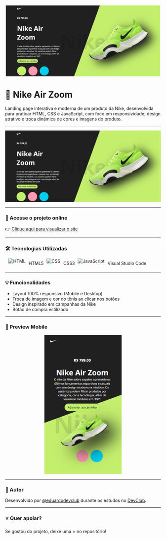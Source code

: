 <p align="center">
  <img src="https://github.com/eduardodevclub/Nike-Air-Zoom/blob/master/img/Nike%20Desktop.png?raw=true" width="500" alt="Nike Air Zoom Thumbnail"/>
</p>

# 👟 Nike Air Zoom

Landing page interativa e moderna de um produto da Nike, desenvolvida para praticar HTML, CSS e JavaScript, com foco em responsividade, design atrativo e troca dinâmica de cores e imagens do produto.

---

<p align="center">
  <img src="https://github.com/eduardodevclub/Nike-Air-Zoom/blob/master/img/Nike%20Desktop.png?raw=true" width="600" alt="Preview Desktop do site Nike Air Zoom"/>
</p>

---

### 🔗 Acesse o projeto online

👉 [Clique aqui para visualizar o site](https://eduardodevclub.github.io/Nike-Air-Zoom/)

---

### 🛠️ Tecnologias Utilizadas

<div style="display: flex; align-items: center; gap: 10px;">
  </p><img src="https://cdn-icons-png.flaticon.com/128/1051/1051277.png" alt="HTML" height="30"/> HTML5
  <br>
  <img src="https://cdn-icons-png.flaticon.com/128/16020/16020753.png" alt="CSS" height="30"/> CSS3
  <br>
  <img src="https://img.icons8.com/?size=48&id=9OGIyU8hrxW5&format=png" alt="JavaScript" height="30"/> Visual Studio Code
  <br>
</div>

---

### 💡 Funcionalidades

- Layout 100% responsivo (Mobile e Desktop)
- Troca de imagem e cor do tênis ao clicar nos botões
- Design inspirado em campanhas da Nike
- Botão de compra estilizado

---

### 📱 Preview Mobile

<p align="center">
  <img src="https://github.com/eduardodevclub/Nike-Air-Zoom/blob/master/img/Nike%20Mobile.png?raw=true" width="250" alt="Preview Mobile do site Nike Air Zoom"/>
</p>

---

### 📌 Autor

Desenvolvido por [@eduardodevclub](https://github.com/eduardodevclub) durante os estudos no [DevClub](https://rodolfomori.com.br/devclub).

---

### ⭐ Quer apoiar?

Se gostou do projeto, deixe uma ⭐ no repositório!
